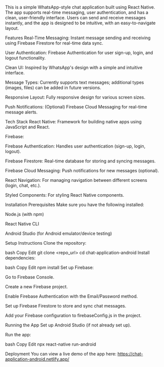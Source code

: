 This is a simple WhatsApp-style chat application built using React Native. The app supports real-time messaging, user authentication, and has a clean, user-friendly interface. Users can send and receive messages instantly, and the app is designed to be intuitive, with an easy-to-navigate layout.

Features
Real-Time Messaging: Instant message sending and receiving using Firebase Firestore for real-time data sync.

User Authentication: Firebase Authentication for user sign-up, login, and logout functionality.

Clean UI: Inspired by WhatsApp's design with a simple and intuitive interface.

Message Types: Currently supports text messages; additional types (images, files) can be added in future versions.

Responsive Layout: Fully responsive design for various screen sizes.

Push Notifications: (Optional) Firebase Cloud Messaging for real-time message alerts.

Tech Stack
React Native: Framework for building native apps using JavaScript and React.

Firebase:

Firebase Authentication: Handles user authentication (sign-up, login, logout).

Firebase Firestore: Real-time database for storing and syncing messages.

Firebase Cloud Messaging: Push notifications for new messages (optional).

React Navigation: For managing navigation between different screens (login, chat, etc.).

Styled Components: For styling React Native components.

Installation
Prerequisites
Make sure you have the following installed:

Node.js (with npm)

React Native CLI

Android Studio (for Android emulator/device testing)

Setup Instructions
Clone the repository:

bash
Copy
Edit
git clone <repo_url>
cd chat-application-android
Install dependencies:

bash
Copy
Edit
npm install
Set up Firebase:

Go to Firebase Console.

Create a new Firebase project.

Enable Firebase Authentication with the Email/Password method.

Set up Firebase Firestore to store and sync chat messages.

Add your Firebase configuration to firebaseConfig.js in the project.

Running the App
Set up Android Studio (if not already set up).

Run the app:

bash
Copy
Edit
npx react-native run-android


Deployment
You can view a live demo of the app here: https://chat-application-android.netlify.app/
